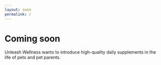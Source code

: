 ```yaml
---
layout: soon
permalink: /
---
```


# Coming soon

Unleash Wellness wants to introduce high-quality daily supplements in the life of pets and pet parents.
